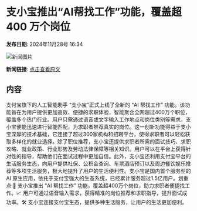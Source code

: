 # 支小宝推出“AI帮找工作”功能，覆盖超 400 万个岗位

**发布日期**: 2024年11月28号 16:34

![新闻图片](https://upload.chinaz.com/2024/1128/6386840848542639349783965.png)

**新闻链接**: [点击查看原文](https://www.aibase.com/zh/news/13567)

## 内容

支付宝旗下的人工智能助手 “支小宝”正式上线了全新的 “AI 帮找工作” 功能。该功能旨在为用户提供更加高效、便捷的求职体验，智能聚合全网超过400万个职位，覆盖多个热门行业。用户只需通过语音或文字输入工作地点和岗位类别等需求，支小宝便能迅速进行智能匹配，为求职者推荐真实的岗位。这一创新功能得益于支小宝深厚的技术基础，它连接了超过300家机构和招聘平台，使得求职者可以轻松获取多样化的就业选择。除了职位推荐，支小宝还提供求职者所需的面试技巧、求职攻略、就业政策、行业形势及劳动法律保障等相关知识。用户可以在平台上获得针对性的指导，帮助他们在面试过程中更加自信。此外，支小宝还利用支付宝平台的生活服务生态，向用户提供社保、公积金查询、车票酒店预订以及周边餐饮娱乐推荐等多项生活服务，极大地提升了用户的生活便利性。支小宝是国内首个服务型的 AI 原生应用，依托于支付宝强大的生态系统，已经累计服务超过1.5亿用户。划重点:🌟 支小宝推出 “AI 帮找工作” 功能，覆盖超400万个岗位，助力求职者便捷找工作。📈 用户可通过语音输入需求，获得精准的岗位推荐和求职指导，提升面试成功率。🛠️ 支小宝连接支付宝生态，提供多种生活服务，让用户的生活更加便利。
